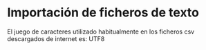 # Importación de ficheros de texto

El juego de caracteres utilizado habitualmente en los ficheros csv descargados de internet es: UTF8
